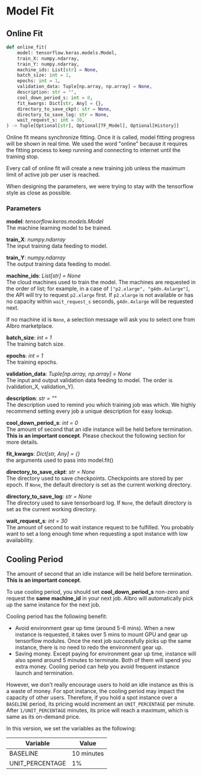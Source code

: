 # Model Fit

## Online Fit

```python
def online_fit(
    model: tensorflow.keras.models.Model,
    train_X: numpy.ndarray,
    train_Y: numpy.ndarray,
    machine_ids: List[str] = None,
    batch_size: int = 1,
    epochs: int = 1,
    validation_data: Tuple[np.array, np.array] = None,
    description: str = "",
    cool_down_period_s: int = 0,
    fit_kwargs: Dict[str, Any] = {},
    directory_to_save_ckpt: str = None,
    directory_to_save_log: str = None,
    wait_request_s: int = 30,
) -> Tuple[Optional[str], Optional[TF_Model], Optional[History]]
```

Online fit means synchronize fitting. Once it is called, model fitting progress will be shown in real time. We used
the word "online" because it requires the fitting process to keep running and connecting to internet until the training
stop.

Every call of online fit will create a new training job unless the maximum limit of active job per user is reached.

When designing the parameters, we were trying to stay with the tensorflow style as close as possible.

### Parameters

**model**: _tensorflow.keras.models.Model_<br/>
The machine learning model to be trained.

**train_X**: _numpy.ndarray_<br/>
The input training data feeding to model.

**train_Y**: _numpy.ndarray_<br/>
The output training data feeding to model.

**machine_ids**: _List[str] = None_<br/>
The cloud machines used to train the model. The machines are requested in the order of list; for example,
in a case of `["p2.xlarge", "g4dn.4xlarge"]`, the API will try to request `p2.xlarge` first. If `p2.xlarge` is not available
or has no capacity within `wait_request_s` seconds, `g4dn.4xlarge` will be requested next.

If no machine id is `None`, a selection message will ask you to select one from AIbro marketplace.

**batch_size**: _int = 1_<br/>
The training batch size.

**epochs**: _int = 1_<br/>
The training epochs.

**validation_data**: _Tuple[np.array, np.array] = None_<br/>
The input and output validation data feeding to model. The order is (validation_X, validation_Y).

**description**: _str = ""_<br/>
The description used to remind you which training job was which. We highly recommend setting every job a unique
description for easy lookup.

**cool_down_period_s**: _int = 0_<br/>
The amount of second that an idle instance will be held before termination. **This is an important concept**.
Please checkout the following section for more details.

**fit_kwargs**: _Dict[str, Any] = {}_<br/>
the arguments used to pass into model.fit()

**directory_to_save_ckpt**: _str = None_<br/>
The directory used to save checkpoints. Checkpoints are stored by per epoch. If `None`, the default directory is
set as the current working directory.

**directory_to_save_log**: _str = None_<br/>
The directory used to save tensorboard log. If `None`, the default directory is set as the
current working directory.

**wait_request_s**: _int = 30_<br/>
The amount of second to wait instance request to be fulfilled. You probably want to set a long enough time when
requesting a spot instance with low availability.

## Cooling Period

The amount of second that an idle instance will be held before termination. **This is an important concept**.

To use cooling period, you should set **cool_down_period_s** non-zero and request the **same machine_id** in your next
job. AIbro will automatically pick up the same instance for the next job.

Cooling period has the following benefit:

- Avoid environment gear up time (around 5-6 mins). When a new instance is requested, it takes over 5 mins to mount GPU
  and gear up tensorflow modules. Once the next job successfully picks up the same instance, there is no need to redo 
  the environment gear up.
- Saving money. Except paying for environment gear up time, instance will also spend around 5 minutes to terminate. Both
  of them will spend you extra money. Cooling period can help you avoid frequent instance launch and termination.

However, we don't really encourage users to hold an idle instance as this is a waste of money. For spot instance, the
cooling period may impact the capacity of other users. Therefore, if you hold a spot instance over a `BASELINE` period,
its pricing would increment an `UNIT_PERCENTAGE` per minute. After `1/UNIT_PERCENTAGE` minutes, its price will reach a
maximum, which is same as its on-demand price.

In this version, we set the variables as the following:

| Variable        | Value      |
| --------------- | ---------- |
| BASELINE        | 10 minutes |
| UNIT_PERCENTAGE | 1%         |
